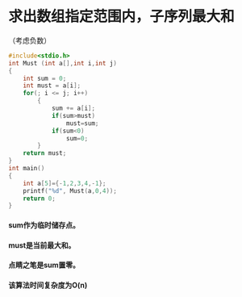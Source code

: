 # 求出数组指定范围内，子序列最大和

（考虑负数）

```c
#include<stdio.h>
int Must (int a[],int i,int j)
{
    int sum = 0;
    int must = a[i];
	for(; i <= j; i++)
		{
            sum += a[i];
            if(sum>must)
                must=sum;
            if(sum<0)
                sum=0;
        }
	return must;
}
int main()
{
    int a[5]={-1,2,3,4,-1};
    printf("%d", Must(a,0,4));
    return 0;
}
```

 <h4>sum作为临时储存点。</h4>

<h4>must是当前最大和。</h4>

<h4>点睛之笔是sum置零。</h4>

<h4>该算法时间复杂度为O(n)</h4>